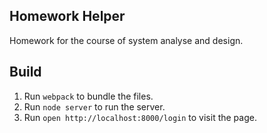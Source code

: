 ## Homework Helper

Homework for the course of system analyse and design.

## Build

1. Run `webpack` to bundle the files.
2. Run `node server` to run the server.
3. Run `open http://localhost:8000/login` to visit the page.
